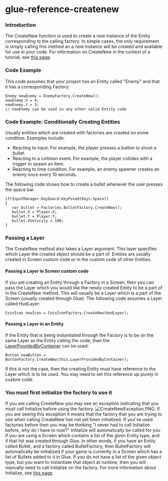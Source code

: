 # glue-reference-createnew

### Introduction

The CreateNew function is used to create a new instance of the Entity corresponding to the calling factory. In simple cases, the only requirement is simply calling this method an a new instance will be created and available for use in your code. For information on CreateNew in the context of a tutorial, see [this page](../../../../frb/docs/index.php#Using\_the\_Factory\_in\_code).

### Code Example

This code assumes that your project has an Entity called "Enemy" and that it has a corresponding Factory:

```
Enemy newEnemy = EnemyFactory.CreateNew();
newEnemy.X = 4;
newEnemy.Y = 3;
// newEnemy can be used in any other valid Entity code
```

### Code Example: Conditionally Creating Entities

Usually entities which are created with factories are created on some condition. Examples include:

* Reacting to input. For example, the player presses a button to shoot a bullet.
* Reacting to a collision event. For example, the player collides with a trigger to spawn an item.
* Reacting to time condition. For example, an enemy spawner creates an enemy once every 10 seconds.

The following code shows how to create a bullet whenever the user presses the space bar.

```
if(InputManager.Keyboard.KeyPused(Keys.Space))
{
   var bullet = Factories.BulletFactory.CreateNew();
   bullet.X = Player.X;
   bullet.Y = Player.Y;
   bullet.XVelocity = 100;
}
```

### Passing a Layer

The CreateNew method also takes a Layer argument. This layer specifies which Layer the created object should be a part of. Entities are usually created in Screen custom code or in the custom code of other Entities.

#### Passing a Layer in Screen custom code

If you are creating an Entity through a Factory in a Screen, then you can pass the Layer which you would like the newly-created Entity to be a part of in the CreateNew method. This will usually be a Layer which is a part of the Screen (usually created through Glue). The following code assumes a Layer called HudLayer:

```
CoinIcon newIcon = CoinIconFactory.CreateNew(HudLayer);
```

#### Passing a Layer in an Entity

If the Entity that is being instantiated through the Factory is to be on the same Layer as the Entity calling the code, then the [LayerProvidedByContainer](../../../../frb/docs/index.php) can be used:

```
Button newButton = ButtonFactory.CreateNew(this.LayerProvidedByContainer);
```

If this is not the case, then the creating Entity must have reference to the Layer which is to be used. You may need to set this reference up purely in custom code.

### You must first initialize the factory to use it

If you are calling CreateNew you may see an exception indicating that you must call Initialize before using the factory. ![CreateNewException.PNG](../../../../media/migrated\_media-CreateNewException.PNG). If you are seeing this exception it means that the factory that you are trying to use when calling CreateNew has not yet been initialized. If you've used factories before then you may be thinking "I never had to call Initialize before, why do I have to now?" Initialize will automatically be called for you if you are using a Screen which contains a list of the given Entity type, and if that list was created through Glue. In other words, if you have an Entity called Bullet, and a factory called BulletFactory, then BulletFactory will automatically be initialized if your game is currently in a Screen which has a list of Bullets added to it in Glue. If you do not have a list of the given object type, but you want to instantiate that object at runtime, then you will manually need to call Initialize on the factory. For more information about Initialize, see [this page](../../../../frb/docs/index.php).
